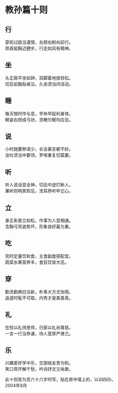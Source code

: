 # 教孙篇十则

## 行
穿街过路当谨慎，左顾右盼向前行。  
昂首挺胸迈健步，行走如风有精神。

## 坐
头正肩平坐如钟，双脚着地放轻松。  
切忌前胸贴桌沿，久坐须当间活动。

## 睡
每天按时作与息，早休早起利身体。  
眠姿右侧成弓状，贪睡欠眠均应忌。

## 说
小时就要秽语少，长舌寡言都不妙。  
谈吐须当中要领，罗嗦重复切莫要。

## 听
听人说话宜全神，切忌中途打断人。  
兼听则明真知见，洗耳恭听牢记心。

## 立
身正影直立如松，作事为人宜相通。  
含胸弓背姿势坏，形象良好最为重。

## 吃
完时定量饮和食，主食副食搭配宜。  
蔬菜水果营养丰，食狂饮皆大忌。

## 穿
勤洗勤换旧当新，朴素大方尤怡情。  
追逐时髦不可取，内秀才是美善真。

## 礼
在校以礼待恩师，归家以礼尚尊慈。  
一言一行当恭谦，待人宽厚严律己。

## 乐
兴趣爱好学中乐，交朋结友贵为和。  
笑口常开解千愁，吟诗抒文又咏歌。

此十则皆为吾六十六岁时写，贴在房中墙上的，以训四孙。  
2004年8月